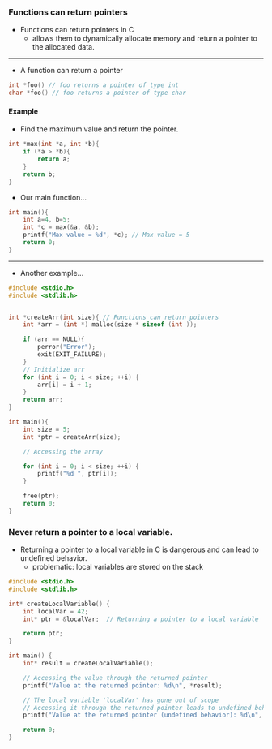 ### Functions can return pointers
- Functions can return pointers in C
  - allows them to dynamically allocate memory and return a pointer to the allocated data.
---

- A function can return a pointer
```c
int *foo() // foo returns a pointer of type int
char *foo() // foo returns a pointer of type char
```
#### Example
- Find the maximum value and return the pointer.
```c
int *max(int *a, int *b){
    if (*a > *b){
        return a;
    }
    return b;
}
```
- Our main function...
```c
int main(){
    int a=4, b=5;
    int *c = max(&a, &b);
    printf("Max value = %d", *c); // Max value = 5
    return 0;
}
```
---
- Another example...
```c
#include <stdio.h>
#include <stdlib.h>


int *createArr(int size){ // Functions can return pointers
    int *arr = (int *) malloc(size * sizeof (int ));

    if (arr == NULL){
        perror("Error");
        exit(EXIT_FAILURE);
    }
    // Initialize arr
    for (int i = 0; i < size; ++i) {
        arr[i] = i + 1;
    }
    return arr;
}

int main(){
    int size = 5;
    int *ptr = createArr(size);

    // Accessing the array

    for (int i = 0; i < size; ++i) {
        printf("%d ", ptr[i]);
    }

    free(ptr);
    return 0;
}

```
### Never return a pointer to a local variable.

- Returning a pointer to a local variable in C is dangerous and can lead to undefined behavior.
  -  problematic: local variables are stored on the stack

```c
#include <stdio.h>
#include <stdlib.h>

int* createLocalVariable() {
    int localVar = 42;
    int* ptr = &localVar;  // Returning a pointer to a local variable

    return ptr;
}

int main() {
    int* result = createLocalVariable();

    // Accessing the value through the returned pointer
    printf("Value at the returned pointer: %d\n", *result);

    // The local variable 'localVar' has gone out of scope
    // Accessing it through the returned pointer leads to undefined behavior
    printf("Value at the returned pointer (undefined behavior): %d\n", *result);

    return 0;
}
```
